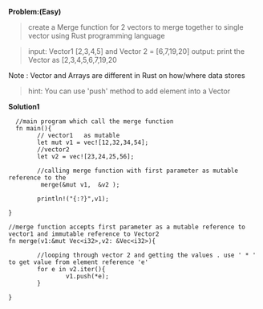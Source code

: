 **Problem:(Easy)**

> create a Merge function for 2 vectors to merge together to single vector using Rust programming language

> input: Vector1 [2,3,4,5] and Vector 2 = [6,7,19,20]
> output: print the Vector as [2,3,4,5,6,7,19,20

Note : Vector and Arrays are different in Rust on how/where data stores

>hint: You can use 'push' method to add element into a Vector 


 
 

**Solution1**

```
  //main program which call the merge function
  fn main(){
        // vector1   as mutable
        let mut v1 = vec![12,32,34,54];
        //vector2
        let v2 = vec![23,24,25,56];
        
        //calling merge function with first parameter as mutable reference to the 
         merge(&mut v1,  &v2 );

        println!("{:?}",v1);

}

//merge function accepts first parameter as a mutable reference to vector1 and immutable reference to Vector2
fn merge(v1:&mut Vec<i32>,v2: &Vec<i32>){

        //looping through vector 2 and getting the values . use ' * ' to get value from element reference 'e'
        for e in v2.iter(){
                v1.push(*e);
        }

}

     
```
